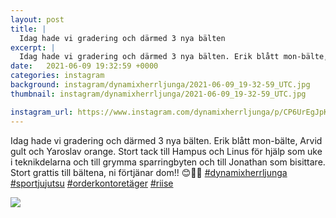 ```yaml
---
layout: post
title: |
  Idag hade vi gradering och därmed 3 nya bälten
excerpt: |
  Idag hade vi gradering och därmed 3 nya bälten. Erik blått mon-bälte, Arvid gult och Yaroslav orange. Stort tack till Hampus och Linus för hjälp som uke i teknikdelarna och till grymma sparringbyten och till Jonathan som bisittare. Stort grattis till bältena, ni förtjänar dom!! 😊💪🥋    
date:   2021-06-09 19:32:59 +0000
categories: instagram
background: instagram/dynamixherrljunga/2021-06-09_19-32-59_UTC.jpg
thumbnail: instagram/dynamixherrljunga/2021-06-09_19-32-59_UTC.jpg

instagram_url: https://www.instagram.com/dynamixherrljunga/p/CP6UrEgJpKs
---
```

Idag hade vi gradering och därmed 3 nya bälten. Erik blått mon-bälte, Arvid gult och Yaroslav orange. Stort tack till Hampus och Linus för hjälp som uke i teknikdelarna och till grymma sparringbyten och till Jonathan som bisittare. Stort grattis till bältena, ni förtjänar dom!! 😊💪🥋 [#dynamixherrljunga](https://www.instagram.com/explore/tags/dynamixherrljunga/) [#sportjujutsu](https://www.instagram.com/explore/tags/sportjujutsu/) [#orderkontoretäger](https://www.instagram.com/explore/tags/orderkontoretäger/) [#riise](https://www.instagram.com/explore/tags/riise/)



<img src='{{ site.baseurl }}/instagram/dynamixherrljunga/2021-06-09_19-32-59_UTC.jpg' class='img-fluid' />
